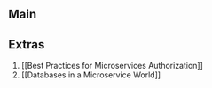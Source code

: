 
## Main

## Extras
1. [[Best Practices for Microservices Authorization]]
2. [[Databases in a Microservice World]]